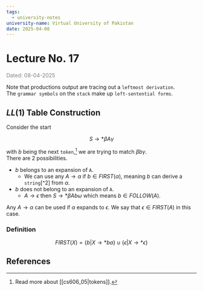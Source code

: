 ```yaml
---
tags:
  - university-notes
university-name: Virtual University of Pakistan
date: 2025-04-08
---
```


# Lecture No. 17

<span style="color: gray;">Dated: 08-04-2025</span>  

Note that productions output are tracing out a `leftmost derivation`.  
The `grammar symbols` on the `stack` make up `left-sentential forms`.

## $LL(1)$ Table Construction

Consider the start  

$$S \to *\beta A \gamma$$

with $b$ being the next `token`,[^1] we are trying to match $\beta b \gamma$.  
There are 2 possibilities.

- $b$ belongs to an expansion of `A`.
	- We can use any $A \to \alpha$ if $b \in FIRST(\alpha)$, meaning $b$ can derive a `string`[^2] from $\alpha$.
- $b$ does not belong to an expansion of `A`.
	- $A \to \epsilon$ then $S \to *\beta A b \omega$ which means $b \in FOLLOW(A)$.

Any $A \to \alpha$ can be used if $\alpha$ expands to $\epsilon$. We say that $\epsilon \in FIRST(A)$ in this case.

### Definition

$$FIRST(X) = \{b | X \to * ba\} \cup \{\epsilon | X \to * \epsilon\}$$

## References

[^1]: Read more about [[cs606_05|tokens]].